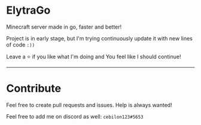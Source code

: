 # ElytraGo
Minecraft server made in go, faster and better!

Project is in early stage, but I'm trying continuously update it with new lines of code `:))`

Leave a ⭐ if you like what I'm doing and You feel like I should continue!

****
# Contribute 
Feel free to create pull requests and issues. Help is always wanted!

Feel free to add me on discord as well:
`cebilon123#5653`
